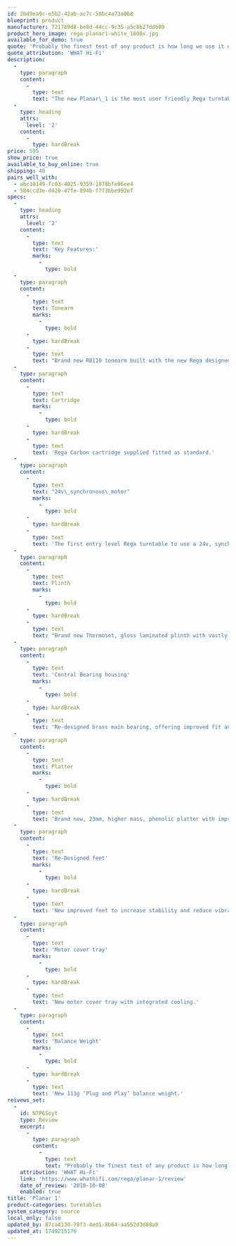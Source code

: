```yaml
---
id: 2bd9ea9c-e5b2-42ab-ac7c-58bc4a73a068
blueprint: product
manufacturer: 721789d8-be8d-44cc-9c35-a5c8b27ddb09
product_hero_image: rega-planar1-white_1800x.jpg
available_for_demo: true
quote: 'Probably the finest test of any product is how long we use it once having already come to our conclusion. In this case, the Planar 1 is still playing and proving it can turn its hand to Dmitri Shostakovich as adeptly as it does Toots and the Maytals or Charlie Parker.'
quote_attribution: 'WHAT Hi-Fi'
description:
  -
    type: paragraph
    content:
      -
        type: text
        text: "The new Planar\_1 is the most user friendly Rega turntable to date. Now with preset bias force\_on the brand new RB110 tonearm, the Planar\_1 is set up in seconds after unpacking. Simply\_slide the balance weight onto the rear of the tonearm as far as it will go, remove the stylus guard and start spinning your favorite vinyl. Every single aspect of the Planar 1\_has been meticulously\_designed to improve performance. For the first time\_the Planar 1 is now running a 24v, low noise, synchronous\_motor to reduce vibration transfer\_combined with our brand new RB110 tonearm\_fitted with Rega's\_bespoke ultra low friction play bearings. Only\_sharing the drive belt, sub platter and dust cover\_from\_the outgoing RP1, this is truly a new turntable from the ground up. If you are\_looking to get back into vinyl and want serious performance that will last you a\_lifetime, then look no\_further. The Planar 1 comes complete with a Carbon MM cartridge. "
  -
    type: heading
    attrs:
      level: '2'
    content:
      -
        type: hardBreak
price: 595
show_price: true
available_to_buy_online: true
shipping: 40
pairs_well_with:
  - abc10149-fc03-4025-9359-1878bfe96ee4
  - 584ccd3e-d420-47fe-894b-f773bbe992ef
specs:
  -
    type: heading
    attrs:
      level: '2'
    content:
      -
        type: text
        text: 'Key Features:'
        marks:
          -
            type: bold
  -
    type: paragraph
    content:
      -
        type: text
        text: Tonearm
        marks:
          -
            type: bold
      -
        type: hardBreak
      -
        type: text
        text: "Brand new RB110 tonearm built with the new Rega designed, bespoke, ultra low friction bearings\_(Patent Pending). New bias assembly\_and integrated arm clip. Includes automatic bias adjustment negating the need for the user to set bias, making this the most ‘Plug & Play’\_turntable we have ever manufactured. New ergonomically, re-designed and stiffer headshell for improved usability and appearance."
  -
    type: paragraph
    content:
      -
        type: text
        text: Cartridge
        marks:
          -
            type: bold
      -
        type: hardBreak
      -
        type: text
        text: 'Rega Carbon cartridge supplied fitted as standard.'
  -
    type: paragraph
    content:
      -
        type: text
        text: "24v\_synchronous\_motor"
        marks:
          -
            type: bold
      -
        type: hardBreak
      -
        type: text
        text: 'The first entry level Rega turntable to use a 24v, synchronous AC motor with a new motor PCB and aluminium pulley offering low noise and better speed stability.'
  -
    type: paragraph
    content:
      -
        type: text
        text: Plinth
        marks:
          -
            type: bold
      -
        type: hardBreak
      -
        type: text
        text: "Brand new Thermoset, gloss laminated plinth with vastly improved appearance and new ergonomically positioned on/off switch located on the underside.\_Two stunning plinth finishes available, gloss black and gloss white."
  -
    type: paragraph
    content:
      -
        type: text
        text: 'Central Bearing housing'
        marks:
          -
            type: bold
      -
        type: hardBreak
      -
        type: text
        text: 'Re-designed brass main bearing, offering improved fit and removing stress on the bearing itself whilst minimising the transfer of potential energy. (Patent pending)'
  -
    type: paragraph
    content:
      -
        type: text
        text: Platter
        marks:
          -
            type: bold
      -
        type: hardBreak
      -
        type: text
        text: 'Brand new, 23mm, higher mass, phenolic platter with improved flywheel effect for improved speed stability.'
  -
    type: paragraph
    content:
      -
        type: text
        text: 'Re-Designed feet'
        marks:
          -
            type: bold
      -
        type: hardBreak
      -
        type: text
        text: 'New improved feet to increase stability and reduce vibration transfer.'
  -
    type: paragraph
    content:
      -
        type: text
        text: 'Motor cover tray'
        marks:
          -
            type: bold
      -
        type: hardBreak
      -
        type: text
        text: 'New motor cover tray with integrated cooling.'
  -
    type: paragraph
    content:
      -
        type: text
        text: 'Balance Weight'
        marks:
          -
            type: bold
      -
        type: hardBreak
      -
        type: text
        text: 'New 111g ‘Plug and Play’ balance weight.'
reivews_set:
  -
    id: N7P6Soyt
    type: Review
    excerpt:
      -
        type: paragraph
        content:
          -
            type: text
            text: "Probably the finest test of any product is how long we use it once having already come to our conclusion. In this case, the Planar 1 is still playing and proving it can turn its hand to Dmitri Shostakovich as adeptly as it does Toots and the Maytals or Charlie Parker.\_\_"
    attribution: 'WHAT Hi-Fi'
    link: 'https://www.whathifi.com/rega/planar-1/review'
    date_of_review: '2018-10-08'
    enabled: true
title: 'Planar 1'
product-categories: turntables
system_category: source
local_only: false
updated_by: 87ca4130-78f3-4ed1-8b64-aa552d3d08a8
updated_at: 1749215170
---
```


